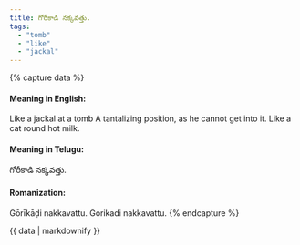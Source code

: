 ```yaml
---
title: గోరీకాడి నక్కవత్తు.
tags:
  - "tomb"
  - "like"
  - "jackal"
---
```


{% capture data %}
#### Meaning in English:
Like a jackal at a tomb
A tantalizing position, as he cannot get into it.
Like a cat round hot milk.

#### Meaning in Telugu:
గోరీకాడి నక్కవత్తు.

#### Romanization:
Gōrīkāḍi nakkavattu.
Gorikadi nakkavattu.
{% endcapture %}

{{ data | markdownify }}

